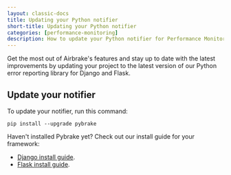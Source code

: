 ```yaml
---
layout: classic-docs
title: Updating your Python notifier
short-title: Updating your Python notifier
categories: [performance-monitoring]
description: How to update your Python notifier for Performance Monitoring
---
```


Get the most out of Airbrake's features and stay up to date with the latest
improvements by updating your project to the latest version of our Python error
reporting library for Django and Flask.

## Update your notifier

To update your notifier, run this command:

```
pip install --upgrade pybrake
```

Haven't installed Pybrake yet? Check out our install guide for your framework:
- [Django install guide](/docs/performance-monitoring/django/).
- [Flask install guide](/docs/performance-monitoring/flask/).







